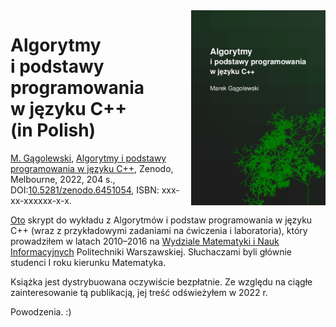 <img src="aipp-okladka.png" align="right" height="312" />

# Algorytmy i podstawy programowania w języku C++ (in Polish)


[M. Gągolewski](https://www.gagolewski.com),
[Algorytmy i podstawy programowania w języku C++](aipp.pdf),
Zenodo, Melbourne, 2022, 204 s.,
DOI:[10.5281/zenodo.6451054](https://dx.doi.org/10.5281/zenodo.6451054),
ISBN: xxx-xx-xxxxxx-x-x.

[Oto](aipp.pdf) skrypt do wykładu z Algorytmów i podstaw programowania
w języku C++ (wraz z przykładowymi zadaniami na ćwiczenia i laboratoria),
który prowadziłem w latach 2010–2016 na
[Wydziale Matematyki i Nauk Informacyjnych](http://www.mini.pw.edu.pl)
Politechniki Warszawskiej.
Słuchaczami byli głównie studenci I roku kierunku Matematyka.

Książka jest dystrybuowana oczywiście bezpłatnie.
Ze względu na ciągłe zainteresowanie tą publikacją, jej treść
odświeżyłem w 2022 r.

Powodzenia. :)
